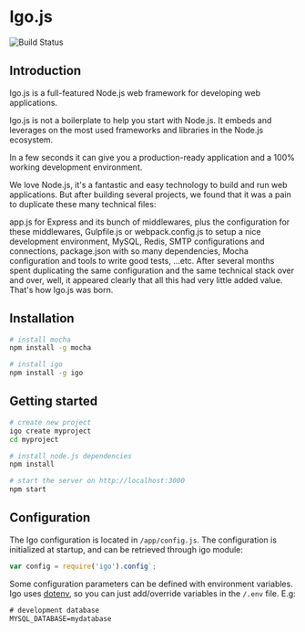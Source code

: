 # Igo.js

![Build Status](https://github.com/igocreate/igo/actions/workflows/node.js.yml/badge.svg)

## Introduction

Igo.js is a full-featured Node.js web framework for developing web applications.

Igo.js is not a boilerplate to help you start with Node.js. It embeds and leverages on the most used frameworks and libraries in the Node.js ecosystem.

In a few seconds it can give you a production-ready application and a 100% working development environment.

We love Node.js, it's a fantastic and easy technology to build and run web applications. But after building several projects, we found that it was a pain to duplicate these many technical files:

app.js for Express and its bunch of middlewares, plus the configuration for these middlewares,
Gulpfile.js or webpack.config.js to setup a nice development environment,
MySQL, Redis, SMTP configurations and connections,
package.json with so many dependencies,
Mocha configuration and tools to write good tests,
...etc.
After several months spent duplicating the same configuration and the same technical stack over and over, well, it appeared clearly that all this had very little added value. That's how Igo.js was born.

## Installation

```sh
# install mocha
npm install -g mocha

# install igo
npm install -g igo
```

## Getting started
```sh
# create new project
igo create myproject
cd myproject

# install node.js dependencies
npm install

# start the server on http://localhost:3000
npm start
```

## Configuration
The Igo configuration is located in `/app/config.js`.
The configuration is initialized at startup, and can be retrieved through igo module:
```js
var config = require('igo').config`;
```

Some configuration parameters can be defined with environment variables. Igo uses [dotenv](https://github.com/motdotla/dotenv), so you can just add/override variables in the `/.env` file.
E.g:
```txt
# development database
MYSQL_DATABASE=mydatabase
```